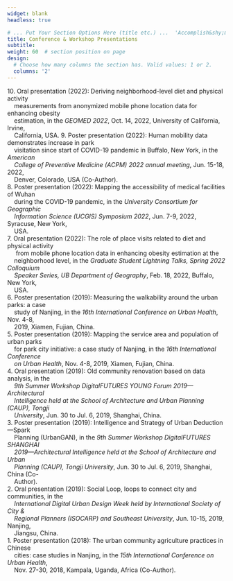 ```yaml
---
widget: blank
headless: true

# ... Put Your Section Options Here (title etc.) ...  'Accomplish&shy;ments'
title: Conference & Workshop Presentations
subtitle:
weight: 60  # section position on page
design:
  # Choose how many columns the section has. Valid values: 1 or 2.
  columns: '2'
---
```


10\. Oral presentation (2022): Deriving neighborhood-level diet and physical activity <br> &nbsp;&nbsp;&nbsp;&nbsp;measurements from anonymized mobile phone location data for enhancing obesity <br> &nbsp;&nbsp;&nbsp;&nbsp;estimation, in the *GEOMED 2022*, Oct. 14, 2022, University of California, Irvine,  <br> &nbsp;&nbsp;&nbsp;&nbsp;California, USA.
9\. Poster presentation (2022): Human mobility data demonstrates increase in park <br> &nbsp;&nbsp;&nbsp;&nbsp;visitation since start of COVID-19 pandemic in Buffalo, New York, in the *American <br> &nbsp;&nbsp;&nbsp;&nbsp;College of Preventive Medicine (ACPM) 2022 annual meeting*, Jun. 15-18, 2022, <br> &nbsp;&nbsp;&nbsp;&nbsp;Denver, Colorado, USA (Co-Author).\
8\. Poster presentation (2022): Mapping the accessibility of medical facilities of Wuhan <br> &nbsp;&nbsp;&nbsp;&nbsp;during the COVID-19 pandemic, in the *University Consortium for Geographic <br> &nbsp;&nbsp;&nbsp;&nbsp;Information Science (UCGIS) Symposium 2022*, Jun. 7-9, 2022, Syracuse, New York, <br> &nbsp;&nbsp;&nbsp;&nbsp;USA.\
7\. Oral presentation (2022): The role of place visits related to diet and physical activity<br> &nbsp;&nbsp;&nbsp;&nbsp; from mobile phone location data in enhancing obesity estimation at the <br> &nbsp;&nbsp;&nbsp;&nbsp;neighborhood level, in the *Graduate Student Lightning Talks, Spring 2022 Colloquium <br> &nbsp;&nbsp;&nbsp;&nbsp;Speaker Series, UB Department of Geography*, Feb. 18, 2022, Buffalo, New York, <br> &nbsp;&nbsp;&nbsp;&nbsp;USA.\
6\. Poster presentation (2019): Measuring the walkability around the urban parks: a case <br> &nbsp;&nbsp;&nbsp;&nbsp;study of Nanjing, in the *16th International Conference on Urban Health*, Nov. 4-8, <br> &nbsp;&nbsp;&nbsp;&nbsp;2019, Xiamen, Fujian, China.\
5\. Poster presentation (2019): Mapping the service area and population of urban parks <br> &nbsp;&nbsp;&nbsp;&nbsp;for park city initiative: a case study of Nanjing, in the *16th International Conference <br> &nbsp;&nbsp;&nbsp;&nbsp;on Urban Health*, Nov. 4-8, 2019, Xiamen, Fujian, China.\
4\. Oral presentation (2019): Old community renovation based on data analysis, in the *<br> &nbsp;&nbsp;&nbsp;&nbsp;9th Summer Workshop DigitalFUTURES YOUNG Forum 2019—Architectural <br> &nbsp;&nbsp;&nbsp;&nbsp;Intelligence held at the School of Architecture and Urban Planning (CAUP), Tongji <br> &nbsp;&nbsp;&nbsp;&nbsp;University*, Jun. 30 to Jul. 6, 2019, Shanghai, China.\
3\. Poster presentation (2019): Intelligence and Strategy of Urban Deduction—Spark <br> &nbsp;&nbsp;&nbsp;&nbsp;Planning (UrbanGAN), in the *9th Summer Workshop DigitalFUTURES SHANGHAI <br> &nbsp;&nbsp;&nbsp;&nbsp;2019—Architectural Intelligence held at the School of Architecture and Urban <br> &nbsp;&nbsp;&nbsp;&nbsp;Planning (CAUP), Tongji University*, Jun. 30 to Jul. 6, 2019, Shanghai, China (Co- <br> &nbsp;&nbsp;&nbsp;&nbsp;Author).\
2\. Oral presentation (2019): Social Loop, loops to connect city and communities, in the *<br> &nbsp;&nbsp;&nbsp;&nbsp;International Digital Urban Design Week held by International Society of City & <br> &nbsp;&nbsp;&nbsp;&nbsp;Regional Planners (ISOCARP) and Southeast University*, Jun. 10-15, 2019, Nanjing, <br> &nbsp;&nbsp;&nbsp;&nbsp;Jiangsu, China.\
1\. Poster presentation (2018): The urban community agriculture practices in Chinese <br> &nbsp;&nbsp;&nbsp;&nbsp;cities: case studies in Nanjing, in the *15th International Conference on Urban Health*, <br> &nbsp;&nbsp;&nbsp;&nbsp;Nov. 27-30, 2018, Kampala, Uganda, Africa (Co-Author).
